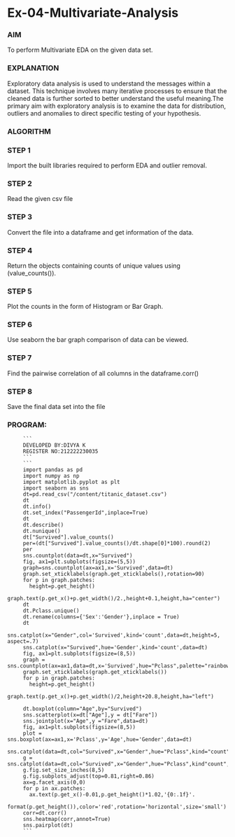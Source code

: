 # Ex-04-Multivariate-Analysis
### AIM
To perform Multivariate EDA on the given data set.

### EXPLANATION
Exploratory data analysis is used to understand the messages within a dataset. This technique involves many iterative processes to ensure that the cleaned data is further sorted to better understand the useful meaning.The primary aim with exploratory analysis is to examine the data for distribution, outliers and anomalies to direct specific testing of your hypothesis.

### ALGORITHM
### STEP 1
Import the built libraries required to perform EDA and outlier removal.

### STEP 2
Read the given csv file

### STEP 3
Convert the file into a dataframe and get information of the data.

### STEP 4
Return the objects containing counts of unique values using (value_counts()).

### STEP 5
Plot the counts in the form of Histogram or Bar Graph.

### STEP 6
Use seaborn the bar graph comparison of data can be viewed.

### STEP 7
Find the pairwise correlation of all columns in the dataframe.corr()

### STEP 8
Save the final data set into the file

### PROGRAM:

         ```
         DEVELOPED BY:DIVYA K
         REGISTER NO:212222230035
         ```
         ```
         import pandas as pd
         import numpy as np
         import matplotlib.pyplot as plt
         import seaborn as sns
         dt=pd.read_csv("/content/titanic_dataset.csv")
         dt
         dt.info()
         dt.set_index("PassengerId",inplace=True)
         dt
         dt.describe()
         dt.nunique()
         dt["Survived"].value_counts()
         per=(dt["Survived"].value_counts()/dt.shape[0]*100).round(2)
         per
         sns.countplot(data=dt,x="Survived")
         fig, ax1=plt.subplots(figsize=(5,5))
         graph=sns.countplot(ax=ax1,x='Survived',data=dt)
         graph.set_xticklabels(graph.get_xticklabels(),rotation=90)
         for p in graph.patches:
           height=p.get_height()
           graph.text(p.get_x()+p.get_width()/2.,height+0.1,height,ha="center")
         dt
         dt.Pclass.unique()
         dt.rename(columns={'Sex':'Gender'},inplace = True)
         dt
         sns.catplot(x="Gender",col='Survived',kind='count',data=dt,height=5, aspect=.7)
         sns.catplot(x="Survived",hue='Gender',kind='count',data=dt)
         fig, ax1=plt.subplots(figsize=(8,5))
         graph = sns.countplot(ax=ax1,data=dt,x='Survived',hue="Pclass",palette="rainbow")
         graph.set_xticklabels(graph.get_xticklabels())
         for p in graph.patches:
           height=p.get_height()
           graph.text(p.get_x()+p.get_width()/2,height+20.8,height,ha="left")
         
         dt.boxplot(column="Age",by="Survived")
         sns.scatterplot(x=dt["Age"],y = dt["Fare"])
         sns.jointplot(x="Age",y ="Fare",data=dt)
         fig, ax1=plt.subplots(figsize=(8,5))
         plot = sns.boxplot(ax=ax1,x='Pclass',y='Age',hue='Gender',data=dt)
         sns.catplot(data=dt,col="Survived",x="Gender",hue="Pclass",kind="count")
         g = sns.catplot(data=dt,col="Survived",x="Gender",hue="Pclass",kind"count",legend=True)
         g.fig.set_size_inches(8,5)
         g.fig.subplots_adjust(top=0.81,right=0.86)
         ax=g.facet_axis(0,0)
         for p in ax.patches:
           ax.text(p.get_x()-0.01,p.get_height()*1.02,'{0:.1f}'.
           format(p.get_height()),color='red',rotation='horizontal',size='small')
         corr=dt.corr()
         sns.heatmap(corr,annot=True)
         sns.pairplot(dt)
         ```
         
